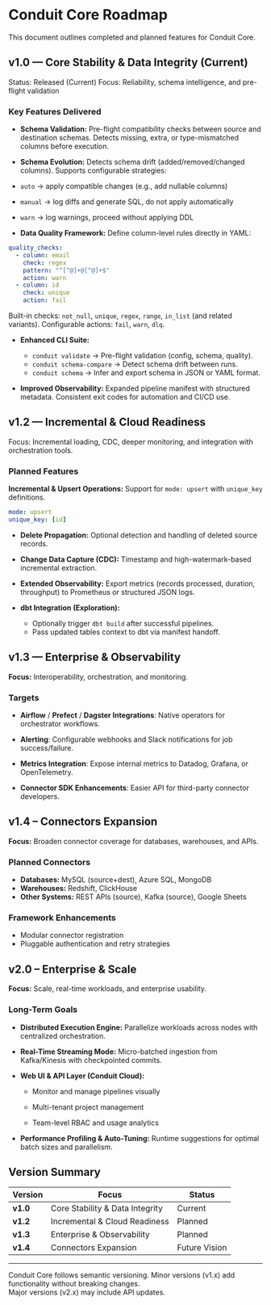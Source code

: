 # Conduit Core Roadmap
This document outlines completed and planned features for Conduit Core.

## v1.0 — Core Stability & Data Integrity (Current)
Status: Released (Current)
Focus: Reliability, schema intelligence, and pre-flight validation

### Key Features Delivered

* **Schema Validation:**
Pre-flight compatibility checks between source and destination schemas.
Detects missing, extra, or type-mismatched columns before execution.

* **Schema Evolution:**
Detects schema drift (added/removed/changed columns).
Supports configurable strategies:

* `auto` → apply compatible changes (e.g., add nullable columns)
* `manual` → log diffs and generate SQL, do not apply automatically
* `warn` → log warnings, proceed without applying DDL

* **Data Quality Framework:**
Define column-level rules directly in YAML:
```yaml
quality_checks:
  - column: email
    check: regex
    pattern: "^[^@]+@[^@]+$"
    action: warn
  - column: id
    check: unique
    action: fail
```

Built-in checks: `not_null`, `unique`, `regex`, `range`, `in_list` (and related variants).
Configurable actions: `fail`, `warn`, `dlq`.

* **Enhanced CLI Suite:**
    * ```conduit validate``` → Pre-flight validation (config, schema, quality).
    * ```conduit schema-compare``` → Detect schema drift between runs.
    * ```conduit schema``` → Infer and export schema in JSON or YAML format.

* **Improved Observability:**
Expanded pipeline manifest with structured metadata.
Consistent exit codes for automation and CI/CD use.

## v1.2 — Incremental & Cloud Readiness

Focus: Incremental loading, CDC, deeper monitoring, and integration with orchestration tools.

### Planned Features

**Incremental & Upsert Operations:**
Support for ```mode: upsert``` with ```unique_key``` definitions.
```yaml
mode: upsert
unique_key: [id]
```

* **Delete Propagation:**
Optional detection and handling of deleted source records.

* **Change Data Capture (CDC):**
Timestamp and high-watermark-based incremental extraction.

* **Extended Observability:**
Export metrics (records processed, duration, throughput)
to Prometheus or structured JSON logs.

* **dbt Integration (Exploration):**
  - Optionally trigger `dbt build` after successful pipelines.
  - Pass updated tables context to dbt via manifest handoff.

## v1.3 — Enterprise & Observability

**Focus:** Interoperability, orchestration, and monitoring.

### Targets

* **Airflow** / **Prefect** / **Dagster Integrations**:
Native operators for orchestrator workflows.

* **Alerting**:
Configurable webhooks and Slack notifications for job success/failure.

* **Metrics Integration**:
Expose internal metrics to Datadog, Grafana, or OpenTelemetry.

* **Connector SDK Enhancements**:
Easier API for third-party connector developers.

## v1.4 – Connectors Expansion

**Focus:** Broaden connector coverage for databases, warehouses, and APIs.

### Planned Connectors

* **Databases:** MySQL (source+dest), Azure SQL, MongoDB
* **Warehouses:** Redshift, ClickHouse
* **Other Systems:** REST APIs (source), Kafka (source), Google Sheets

### Framework Enhancements

* Modular connector registration
* Pluggable authentication and retry strategies

## v2.0 – Enterprise & Scale

**Focus:** Scale, real-time workloads, and enterprise usability.

### Long-Term Goals

* **Distributed Execution Engine:**
Parallelize workloads across nodes with centralized orchestration.

* **Real-Time Streaming Mode:**
Micro-batched ingestion from Kafka/Kinesis with checkpointed commits.

* **Web UI & API Layer (Conduit Cloud):**

    * Monitor and manage pipelines visually

    * Multi-tenant project management

    * Team-level RBAC and usage analytics

* **Performance Profiling & Auto-Tuning:**
Runtime suggestions for optimal batch sizes and parallelism.

## Version Summary
| Version  | Focus                                      | Status         |
|----------|--------------------------------------------|----------------|
| **v1.0** | Core Stability & Data Integrity            | Current        |
| **v1.2** | Incremental & Cloud Readiness              | Planned        |
| **v1.3** | Enterprise & Observability                 | Planned        |
| **v1.4** | Connectors Expansion                       | Future Vision  |

---
Conduit Core follows semantic versioning. Minor versions (v1.x) add functionality without breaking changes.  
Major versions (v2.x) may include API updates.




























